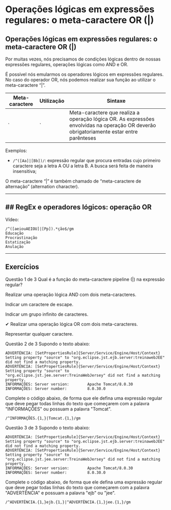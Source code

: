 # Operações lógicas em expressões regulares: o meta-caractere OR (|)

## Operações lógicas em expressões regulares: o meta-caractere OR (|)
Por muitas vezes, nós precisamos de condições lógicas dentro de nossas expressões regulares, operações lógicas como AND e OR.

É possível nós emularmos os operadores lógicos em expressões regulares. No caso do operador OR, nós podemos realizar sua função ao utilizar o meta-caractere “|”.

| Meta-caractere | Utilização | Sintaxe |
| -------------- | ---------- | ------- |
| `|` | Meta-caractere que realiza a operação lógica OR. As expressões envolvidas na operação OR deverão obrigatoriamente estar entre parênteses | `/(<expressão1>|<expressão2>)/` |

Exemplos:

+ `/^([Aa]|[Bb])/`: expressão regular que procura entradas cujo primeiro caractere seja a letra A OU a letra B. A busca será feita de maneira insensitiva;

O meta-caractere “|” é também chamado de “meta-caractere de alternação” (alternation character).

---

## ## RegEx e operadores lógicos: operação OR

Vídeo: 

```
/^([aeiouAEIOU]|[Pp]).*ção$/gm
Educação
Procrastinação
Estatização
Anulação
```

---

## Exercícios

Questão 1 de 3
Qual é a função do meta-caractere pipeline (|) na expressão regular?

Realizar uma operação lógica AND com dois meta-caracteres.

Indicar um caractere de escape.

Indicar um grupo infinito de caracteres.

✔ Realizar uma operação lógica OR com dois meta-caracteres.

Representar qualquer caractere.



Questão 2 de 3
Supondo o texto abaixo:

```
ADVERTÊNCIA: [SetPropertiesRule]{Server/Service/Engine/Host/Context} Setting property "source" to "org.eclipse.jst.ejb.server:treinawebJEE" did not find a matching property.
ADVERTÊNCIA: [SetPropertiesRule]{Server/Service/Engine/Host/Context} Setting property "source" to "org.eclipse.jst.jee.server:TreinaWebJersey" did not find a matching property.
INFORMAÇÕES: Server version:        Apache Tomcat/8.0.30
INFORMAÇÕES: Server number:         8.0.30.0
```
Complete o código abaixo, de forma que ele defina uma expressão regular que deve pegar todas linhas do texto que começarem com a palavra "INFORMAÇÕES" ou possuam a palavra "Tomcat".


`/^INFORMAÇÕES.{1,}|Tomcat.{1,}/gm`


Questão 3 de 3
Supondo o texto abaixo:

```
ADVERTÊNCIA: [SetPropertiesRule]{Server/Service/Engine/Host/Context} Setting property "source" to "org.eclipse.jst.ejb.server:treinawebJEE" did not find a matching property.
ADVERTÊNCIA: [SetPropertiesRule]{Server/Service/Engine/Host/Context} Setting property "source" to "org.eclipse.jst.jee.server:TreinaWebJersey" did not find a matching property.
INFORMAÇÕES: Server version:        Apache Tomcat/8.0.30
INFORMAÇÕES: Server number:         8.0.30.0
```

Complete o código abaixo, de forma que ele defina uma expressão regular que deve pegar todas linhas do texto que começarem com a palavra "ADVERTÊNCIA" e possuam a palavra "ejb" ou "jee".

`/^ADVERTÊNCIA.{1,}ejb.{1,}|^ADVERTÊNCIA.{1,}jee.{1,}/gm`
